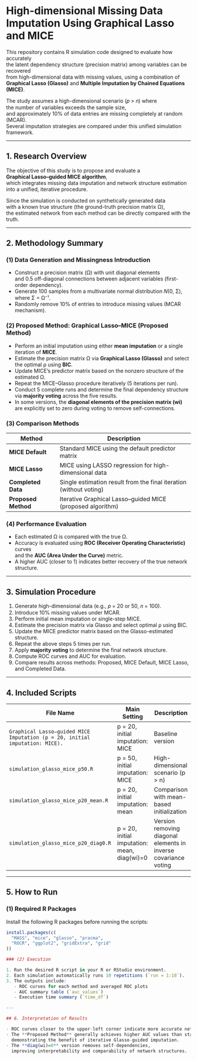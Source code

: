 # High-dimensional Missing Data Imputation Using Graphical Lasso and MICE

This repository contains R simulation code designed to evaluate how accurately  
the latent dependency structure (precision matrix) among variables can be recovered  
from high-dimensional data with missing values, using a combination of  
**Graphical Lasso (Glasso)** and **Multiple Imputation by Chained Equations (MICE)**.

The study assumes a high-dimensional scenario (𝑝 > 𝑛) where  
the number of variables exceeds the sample size,  
and approximately 10% of data entries are missing completely at random (MCAR).  
Several imputation strategies are compared under this unified simulation framework.

---

## 1. Research Overview

The objective of this study is to propose and evaluate a  
**Graphical Lasso–guided MICE algorithm**,  
which integrates missing data imputation and network structure estimation  
into a unified, iterative procedure.

Since the simulation is conducted on synthetically generated data  
with a known true structure (the ground-truth precision matrix Ω),  
the estimated network from each method can be directly compared with the truth.

---

## 2. Methodology Summary

### (1) Data Generation and Missingness Introduction

- Construct a precision matrix (Ω) with unit diagonal elements  
  and 0.5 off-diagonal connections between adjacent variables (first-order dependency).  
- Generate 100 samples from a multivariate normal distribution 𝑁(0, Σ), where Σ = Ω⁻¹.  
- Randomly remove 10% of entries to introduce missing values (MCAR mechanism).

### (2) Proposed Method: Graphical Lasso–MICE (Proposed Method)

- Perform an initial imputation using either **mean imputation** or a single iteration of **MICE**.  
- Estimate the precision matrix Ω via **Graphical Lasso (Glasso)** and select the optimal ρ using **BIC**.  
- Update MICE’s predictor matrix based on the nonzero structure of the estimated Ω.  
- Repeat the MICE–Glasso procedure iteratively (5 iterations per run).  
- Conduct 5 complete runs and determine the final dependency structure  
  via **majority voting** across the five results.  
- In some versions, the **diagonal elements of the precision matrix (wi)**  
  are explicitly set to zero during voting to remove self-connections.

### (3) Comparison Methods

| Method | Description |
|--------|--------------|
| **MICE Default** | Standard MICE using the default predictor matrix |
| **MICE Lasso** | MICE using LASSO regression for high-dimensional data |
| **Completed Data** | Single estimation result from the final iteration (without voting) |
| **Proposed Method** | Iterative Graphical Lasso–guided MICE (proposed algorithm) |

### (4) Performance Evaluation

- Each estimated Ω is compared with the true Ω.  
- Accuracy is evaluated using **ROC (Receiver Operating Characteristic)** curves  
  and the **AUC (Area Under the Curve)** metric.  
- A higher AUC (closer to 1) indicates better recovery of the true network structure.

---

## 3. Simulation Procedure

1. Generate high-dimensional data (e.g., 𝑝 = 20 or 50, 𝑛 = 100).  
2. Introduce 10% missing values under MCAR.  
3. Perform initial mean imputation or single-step MICE.  
4. Estimate the precision matrix via Glasso and select optimal ρ using BIC.  
5. Update the MICE predictor matrix based on the Glasso-estimated structure.  
6. Repeat the above steps 5 times per run.  
7. Apply **majority voting** to determine the final network structure.  
8. Compute ROC curves and AUC for evaluation.  
9. Compare results across methods: Proposed, MICE Default, MICE Lasso, and Completed Data.

---

## 4. Included Scripts

| File Name | Main Setting | Description |
|------------|--------------|--------------|
| `Graphical Lasso–guided MICE Imputation (p = 20, initial imputation: MICE).` | p = 20, initial imputation: MICE | Baseline version |
| `simulation_glasso_mice_p50.R` | p = 50, initial imputation: MICE | High-dimensional scenario (p > n) |
| `simulation_glasso_mice_p20_mean.R` | p = 20, initial imputation: mean | Comparison with mean-based initialization |
| `simulation_glasso_mice_p20_diag0.R` | p = 20, initial imputation: mean, diag(wi)=0 | Version removing diagonal elements in inverse covariance voting |

---

## 5. How to Run

### (1) Required R Packages

Install the following R packages before running the scripts:

```r
install.packages(c(
  "MASS", "mice", "glasso", "pracma",
  "ROCR", "ggplot2", "gridExtra", "grid"
))

### (2) Execution

1. Run the desired R script in your R or RStudio environment.  
2. Each simulation automatically runs 10 repetitions (`run = 1:10`).  
3. The outputs include:  
   - ROC curves for each method and averaged ROC plots  
   - AUC summary table (`auc_values`)  
   - Execution time summary (`time_df`)

---

## 6. Interpretation of Results

- ROC curves closer to the upper-left corner indicate more accurate network recovery.  
- The **Proposed Method** generally achieves higher AUC values than standard MICE approaches,  
  demonstrating the benefit of iterative Glasso-guided imputation.  
- The **diag(wi)=0** version removes self-dependencies,  
  improving interpretability and comparability of network structures.
